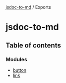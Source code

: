 [jsdoc-to-md](README.md) / Exports

# jsdoc-to-md

## Table of contents

### Modules

- [button](modules/button.md)
- [link](modules/link.md)

